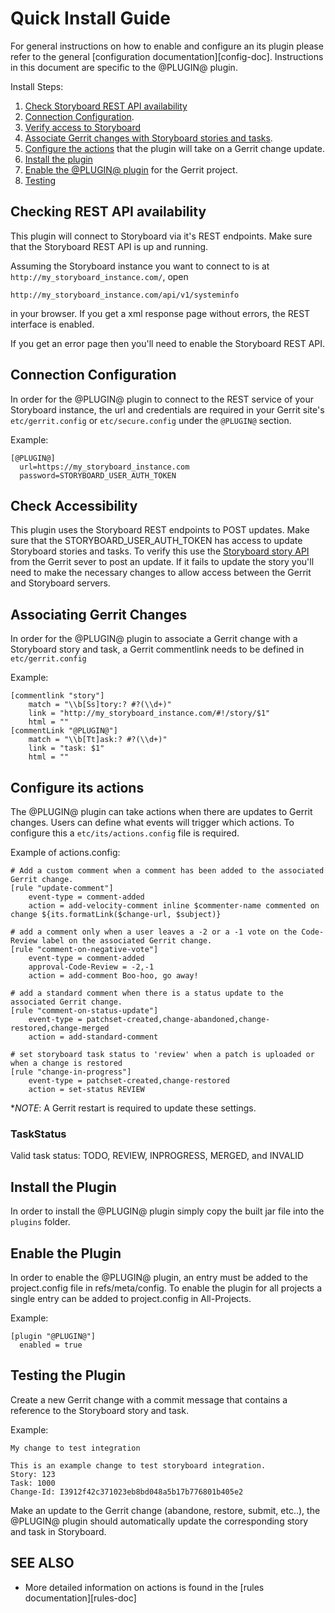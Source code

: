 Quick Install Guide
===================

For general instructions on how to enable and configure an its plugin
please refer to the general [configuration documentation][config-doc].
Instructions in this document are specific to the @PLUGIN@ plugin.

Install Steps:

1. [Check Storyboard REST API availability][rest-enabled]
2. [Connection Configuration][its-connection].
3. [Verify access to Storyboard][access-enabled]
4. [Associate Gerrit changes with Storyboard stories and tasks][its-associate-change].
5. [Configure the actions][its-actions] that the plugin will take on a Gerrit change update.
6. [Install the plugin][its-install]
7. [Enable the @PLUGIN@ plugin][its-enable] for the Gerrit project.
8. [Testing][testing]

[rest-enabled]: #rest-enabled
<a name="rest-enabled">Checking REST API availability</a>
---------------------------------------------------------

This plugin will connect to Storyboard via it's REST endpoints.
Make sure that the Storyboard REST API is up and running.

Assuming the Storyboard instance you want to connect to is at
`http://my_storyboard_instance.com/`, open

```
http://my_storyboard_instance.com/api/v1/systeminfo
```

in your browser. If you get a xml response page without errors, the REST
interface is enabled.

If you get an error page then you'll need to enable the Storyboard REST API.

[its-connection]: #its-connection
<a name="its-connection">Connection Configuration</a>
-----------------------------------------------------

In order for the @PLUGIN@ plugin to connect to the REST service of your
Storyboard instance, the url and credentials are required in
your Gerrit site's `etc/gerrit.config` or `etc/secure.config` under
the `@PLUGIN@` section.

Example:

```
[@PLUGIN@]
  url=https://my_storyboard_instance.com
  password=STORYBOARD_USER_AUTH_TOKEN
```

[access-enabled]: #access-enabled
<a name="access-enabled">Check Accessibility</a>
---------------------------------------------------------

This plugin uses the Storyboard REST endpoints to POST updates.  Make sure
that the STORYBOARD_USER_AUTH_TOKEN has access to update Storyboard stories
and tasks. To verify this use the [Storyboard story API] from the Gerrit sever
to post an update. If it fails to update the story you'll need to make the
necessary changes to allow access between the Gerrit and Storyboard
servers.


[its-associate-change]: #its-associate-change
<a name="its-associate-change">Associating Gerrit Changes</a>
-------------------------------------------------------------

In order for the @PLUGIN@ plugin to associate a Gerrit change with
a Storyboard story and task, a Gerrit commentlink needs to be
defined in `etc/gerrit.config`

Example:

```
[commentlink "story"]
    match = "\\b[Ss]tory:? #?(\\d+)"
    link = "http://my_storyboard_instance.com/#!/story/$1"
    html = ""
[commentLink "@PLUGIN@"]
    match = "\\b[Tt]ask:? #?(\\d+)"
    link = "task: $1"
    html = ""
```

[its-actions]: #its-actions
<a name="its-actions">Configure its actions</a>
-----------------------------------------------

The @PLUGIN@ plugin can take actions when there are updates
to Gerrit changes.  Users can define what events will trigger
which actions.  To configure this a `etc/its/actions.config`
file is required.

Example of actions.config:

```
# Add a custom comment when a comment has been added to the associated Gerrit change.
[rule "update-comment"]
    event-type = comment-added
    action = add-velocity-comment inline $commenter-name commented on change ${its.formatLink($change-url, $subject)}

# add a comment only when a user leaves a -2 or a -1 vote on the Code-Review label on the associated Gerrit change.
[rule "comment-on-negative-vote"]
    event-type = comment-added
    approval-Code-Review = -2,-1
    action = add-comment Boo-hoo, go away!

# add a standard comment when there is a status update to the associated Gerrit change.
[rule "comment-on-status-update"]
    event-type = patchset-created,change-abandoned,change-restored,change-merged
    action = add-standard-comment

# set storyboard task status to 'review' when a patch is uploaded or when a change is restored
[rule "change-in-progress"]
    event-type = patchset-created,change-restored
    action = set-status REVIEW
```
*_NOTE_: A Gerrit restart is required to update these settings.

### <a id="task-status"></a>TaskStatus
Valid task status: TODO, REVIEW, INPROGRESS, MERGED, and INVALID

[its-install]: #its-install
<a name="its-install">Install the Plugin</a>
-------------------------------------------------------

In order to install the @PLUGIN@ plugin simply copy the built jar
file into the `plugins` folder.

[its-enable]: #its-enable
<a name="its-enable">Enable the Plugin</a>
-------------------------------------------------------

In order to enable the @PLUGIN@ plugin, an entry must be
added to the project.config file in refs/meta/config.
To enable the plugin for all projects a single entry can
be added to project.config in All-Projects.

Example:

```
[plugin "@PLUGIN@"]
  enabled = true
```

[testing]: #testing
<a name="testing">Testing the Plugin</a>
-------------------------------------------------------

Create a new Gerrit change with a commit message that contains a reference
to the Storyboard story and task.

Example:

```
My change to test integration

This is an example change to test storyboard integration.
Story: 123
Task: 1000
Change-Id: I3912f42c371023eb8bd048a5b17b776801b405e2
```

Make an update to the Gerrit change (abandone, restore, submit, etc..),
the @PLUGIN@ plugin should automatically update the corresponding story
and task in Storyboard.

SEE ALSO
--------
* More detailed information on actions is found in the [rules documentation][rules-doc]


[Storyboard story API]: http://docs.openstack.org/infra/storyboard/webapi/v1.html#put--v1-stories
